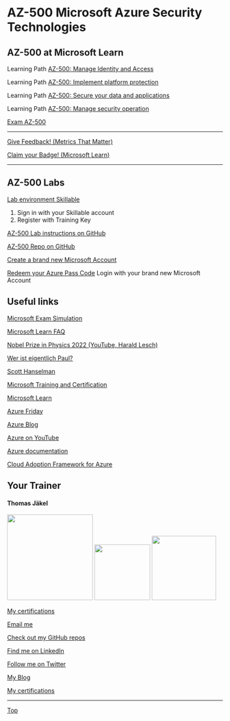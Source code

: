 # AZ-500 Microsoft Azure Security Technologies


## AZ-500 at Microsoft Learn

Learning Path [AZ-500: Manage Identity and Access](https://learn.microsoft.com/en-us/training/paths/manage-identity-access/)

Learning Path [AZ-500: Implement platform protection](https://learn.microsoft.com/en-us/training/paths/implement-platform-protection/)

Learning Path [AZ-500: Secure your data and applications](https://learn.microsoft.com/en-us/training/paths/secure-your-data-applications/)

Learning Path [AZ-500: Manage security operation](https://learn.microsoft.com/en-us/training/paths/manage-security-operation/)

[Exam AZ-500](https://docs.microsoft.com/en-us/learn/certifications/exams/az-500)

---

[Give Feedback! (Metrics That Matter)](https://www.metricsthatmatter.com/url/u.aspx?9AD15196F190693914)

[Claim your Badge! (Microsoft Learn)](https://learn.microsoft.com/users/me/achievements?redeem=28RM9Y&WT.mc_id=ilt_partner_webpage_wwl&ocid=5189688)

---

## AZ-500 Labs

[Lab environment Skillable](https://brainymotion.learnondemand.net) 

1. Sign in with your Skillable account 
2. Register with Training Key


[AZ-500 Lab instructions on GitHub](https://microsoftlearning.github.io/AZ500-AzureSecurityTechnologies/)

[AZ-500 Repo on GitHub](https://github.com/MicrosoftLearning/AZ500-AzureSecurityTechnologies)

[Create a brand new Microsoft Account](https://outlook.com)

[Redeem your Azure Pass Code](https://www.microsoftazurepass.com) Login with your brand new Microsoft Account




## Useful links

[Microsoft Exam Simulation](https://aka.ms/examdemo)

[Microsoft Learn FAQ](https://learn.microsoft.com/en-us/training/support/faq?pivots=general)

[Nobel Prize in Physics 2022 (YouTube, Harald Lesch)](https://www.youtube.com/watch?v=-F8VFBrq1uU)

[Wer ist eigentlich Paul?](https://www.youtube.com/watch?v=FNZyCK1HwXM)

[Scott Hanselman](https://www.hanselman.com/)

[Microsoft Training and Certification](https://aka.ms/traincertposter)

[Microsoft Learn](https://docs.microsoft.com/en-us/learn/)

[Azure Friday](https://docs.microsoft.com/en-us/shows/azure-friday/)

[Azure Blog](https://azure.microsoft.com/en-us/blog/)

[Azure on YouTube](https://www.youtube.com/c/MicrosoftAzure)

[Azure documentation](https://docs.microsoft.com/en-us/azure/)

[Cloud Adoption Framework for Azure](https://docs.microsoft.com/en-us/azure/cloud-adoption-framework/)


##  Your Trainer
#### Thomas Jäkel

<img src="https://download69118.blob.core.windows.net/anon/Profilbild.jpg" width="200"/>
<a href="https://www.credly.com/badges/c1fe9e82-60d2-4268-8204-3709479a2bf9/public_url"><img src="https://download69118.blob.core.windows.net/anon/MCT-badge.png" width="130"/></a>
<a href="https://www.credly.com/badges/fc4737d8-923a-4d37-8f1a-497c08a7c1ff/public_url"><img src="https://download69118.blob.core.windows.net/anon/AAI-badge.png" width="150"/></a>

[My certifications](https://www.credly.com/users/thomas-jakel)

[Email me](mailto:thomas.jaekel@brainymotion.de?subject=AZ-500)

[Check out my GitHub repos](https://github.com/www42)

[Find me on LinkedIn](https://linkedin.com/in/tjkkll)

[Follow me on Twitter](https://twitter.com/tjkkll)

[My Blog](https://blog.az.training)

[My certifications](https://www.credly.com/users/thomas-jakel)

---

[Top](#az-500-microsoft-azure-security-technologies)